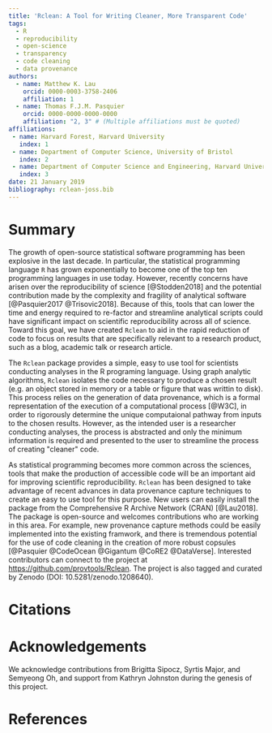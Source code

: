 ```yaml
---
title: 'Rclean: A Tool for Writing Cleaner, More Transparent Code'
tags:
  - R
  - reproducibility
  - open-science
  - transparency
  - code cleaning
  - data provenance
authors:
  - name: Matthew K. Lau
    orcid: 0000-0003-3758-2406
    affiliation: 1
  - name: Thomas F.J.M. Pasquier
    orcid: 0000-0000-0000-0000
    affiliation: "2, 3" # (Multiple affiliations must be quoted)
affiliations:
 - name: Harvard Forest, Harvard University 
   index: 1
 - name: Department of Computer Science, University of Bristol 
   index: 2
 - name: Department of Computer Science and Engineering, Harvard University
   index: 3
date: 21 January 2019
bibliography: rclean-joss.bib
---
```


<!-- JOSS welcomes submissions from broadly diverse research areas. For -->
<!-- this reason, we request that authors include in the paper some -->
<!-- sentences that would explain the software functionality and domain of -->
<!-- use to a non-specialist reader. Your submission should probably be -->
<!-- somewhere between 250-1000 words. -->

<!-- In addition, your paper should include: -->

<!-- - A list of the authors of the software and their affiliations -->
<!-- - A summary describing the high-level functionality and purpose of the software for a diverse, non-specialist audience -->
<!-- - A clear statement of need that illustrates the purpose of the software -->
<!-- - A list of key references including a link to the software archive -->
<!-- - Mentions (if applicable) of any ongoing research projects using the software or recent scholarly publications enabled by it -->

<!-- As this short list shows, JOSS papers are only permitted to contain a -->
<!-- limited set of metadata (see header below), Statement of Need, -->
<!-- Summary, and Reference sections. You can see an example accepted paper -->
<!-- here. Given this paper format, a "full length" paper is not permitted, -->
<!-- e.g., software documentation such as API (Application Programming -->
<!-- Interface) functionality should not be in the paper and instead should -->
<!-- be outlined in the software documentation. -->

<!-- *Important*: You paper will be reviewed by one or more reviewers in -->
<!-- a public GitHub issue. Take a look at the `review criteria -->
<!-- <review_criteria.html>`_ to better understand how your submission will -->
<!-- be reviewed. -->


<!-- Submitting your paper -->

<!-- Submission then is as simple as: -->
<!-- Filling in the short submission form -->
<!-- Waiting for reviewers to be assigned over in the JOSS reviews -->
<!-- repository: https://github.com/openjournals/joss-reviews -->

<!-- Submission requirements -->

<!-- - The software should be open source as per the OSI definition -->
<!-- - The software should have an obvious research application -->
<!-- - You should be a major contributor to the software you are submitting -->
<!-- - The software should be a significant contribution to the available -->
<!--   open source software that either enables some new research -->
<!--   challenges to be addressed or makes addressing research challenges -->
<!--   significantly better (e.g., faster, easier, simpler) -->
<!-- - The software should be feature complete (no half-baked solutions) -->
<!--   and designed for maintainable extension (not one-off -->
<!--   modifications). Minor ‘utility’ packages, including ‘thin’ API -->
<!--   clients, are not acceptable. -->

<!-- In addition, the software associated with your submission must: -->

<!-- - Be stored in a repository that can be cloned without registration -->
<!-- - Be stored in a repository that is browsable online without -->
<!--   registration -->
<!-- - Have an issue tracker that is readable without registration -->
<!-- - Permit individuals to create issues/file tickets against your -->
<!--   repository -->

<!-- JOSS publishes articles about research software. This definition -->
<!-- includes software that: solves complex modeling problems in a -->
<!-- scientific context (physics, mathematics, biology, medicine, social -->
<!-- science, neuroscience, engineering); supports the functioning of -->
<!-- research instruments or the execution of research experiments; -->
<!-- extracts knowledge from large data sets; offers a mathematical -->
<!-- library, or similar. -->

<!-- Authorship -->

<!-- Purely financial (such as being named on an award) and organizational -->
<!-- (such as general supervision of a research group) contributions are -->
<!-- not considered sufficient for co-authorship of JOSS submissions, but -->
<!-- active project direction and other forms of non-code contributions -->
<!-- are. The authors themselves assume responsibility for deciding who -->
<!-- should be credited with co-authorship, and co-authors must always -->
<!-- agree to be listed. In addition, co-authors agree to be accountable -->
<!-- for all aspects of the work. -->

<!-- Submissions using proprietary languages/dev environments -->

<!-- We strongly prefer software that doesn't rely upon proprietary (paid -->
<!-- for) development environments/programming languages. However, provided -->
<!-- your submission meets our submission requirements (including having a -->
<!-- valid open source license) then we will consider your submission for -->
<!-- review. Should your submission be accepted for review, we may ask you, -->
<!-- the submitting author, to help us find reviewers who already have the -->
<!-- required development environment installed. -->

<!-- The review process -->

<!-- After submission: -->

<!-- - One or more JOSS reviewers are assigned and the review is carried -->
<!--   out in the reviews repository -->
<!-- - Authors respond to reviewer-raised issues (if any are raised) on the -->
<!--   submitted repository's issue tracker. -->
<!-- - Reviewer contributions, like any other contributions, should be -->
<!--   acknowledged in the repository -->
<!-- - Upon successful completion of the review, deposit a copy of your -->
<!--   (updated) repository with a data-archiving service such as Zenodo or -->
<!--   figshare, issue a DOI for the archive, and update the review issue -->
<!--   thread with your DOI -->
<!-- - After assignment of a DOI, your paper metadata is deposited in -->
<!-- CrossRef and listed on the JOSS website And that's it -->
<!-- - If you want to learn more about what the review process looks like -->
<!--   in detail, take a look at the reviewer guidelines. -->

# Summary

The growth of open-source statistical software programming has been
explosive in the last decade. In particular, the statistical
programming language ``R`` has grown exponentially to become one of
the top ten programming languages in use today. However, recently
concerns have arisen over the reproducibility of science
[@Stodden2018] and the potential contribution made by the complexity
and fragility of analytical software
[@Pasquier2017 @Trisovic2018]. Because of this, tools that can lower
the time and energy required to re-factor and streamline analytical
scripts could have significant impact on scientific reproducibility
across all of science. Toward this goal, we have created ``Rclean`` to
aid in the rapid reduction of code to focus on results that are
specifically relevant to a research product, such as a blog, academic
talk or research article.

The ``Rclean`` package provides a simple, easy to use tool for
scientists conducting analyses in the R programing language. Using
graph analytic algorithms, ``Rclean`` isolates the code necessary to
produce a chosen result (e.g. an object stored in memory or a table or
figure that was writtin to disk). This process relies on the
generation of data provenance, which is a formal representation of the
execution of a computational process [@W3C], in order to rigorously
determine the unique computaional pathway from inputs to the chosen
results. However, as the intended user is a researcher conducting
analyses, the process is abstracted and only the minimum information
is required and presented to the user to streamline the process of
creating "cleaner" code.

As statistical programming becomes more common across the sciences,
tools that make the production of accessible code will be an important
aid for improving scientific reproducibility. ``Rclean`` has been
designed to take advantage of recent advances in data provenance
capture techniques to create an easy to use tool for this purpose. New
users can easily install the package from the Comprehensive R Archive
Network (CRAN) [@Lau2018]. The package is open-source and welcomes
contributions who are working in this area. For example, new
provenance capture methods could be easily implemented into the
existing framwork, and there is tremendous potential for the use of
code cleaning in the creation of more robust copsules
[@Pasquier @CodeOcean @Gigantum @CoRE2 @DataVerse]. Interested
contributors can connect to the project at
https://github.com/provtools/Rclean. The project is also tagged and
curated by Zenodo (DOI: 10.5281/zenodo.1208640).


# Citations


<!-- # Figures -->
<!-- Figures can be included like this: ![Example figure.](figure.png) -->

# Acknowledgements

We acknowledge contributions from Brigitta Sipocz, Syrtis Major, and Semyeong
Oh, and support from Kathryn Johnston during the genesis of this project.


# References

<!-- Example paper.bib file: -->

<!-- @article{Pearson:2017, -->
<!--   	Adsnote = {Provided by the SAO/NASA Astrophysics Data System}, -->
<!--   	Adsurl = {http://adsabs.harvard.edu/abs/2017arXiv170304627P}, -->
<!--   	Archiveprefix = {arXiv}, -->
<!--   	Author = {{Pearson}, S. and {Price-Whelan}, A.~M. and {Johnston}, K.~V.}, -->
<!--   	Eprint = {1703.04627}, -->
<!--   	Journal = {ArXiv e-prints}, -->
<!--   	Keywords = {Astrophysics - Astrophysics of Galaxies}, -->
<!--   	Month = mar, -->
<!--   	Title = {{Gaps in Globular Cluster Streams: Pal 5 and the Galactic Bar}}, -->
<!--   	Year = 2017 -->
<!-- } -->

<!-- @book{Binney:2008, -->
<!--   	Adsnote = {Provided by the SAO/NASA Astrophysics Data System}, -->
<!--   	Adsurl = {http://adsabs.harvard.edu/abs/2008gady.book.....B}, -->
<!--   	Author = {{Binney}, J. and {Tremaine}, S.}, -->
<!--   	Booktitle = {Galactic Dynamics: Second Edition, by James Binney and Scott Tremaine.~ISBN 978-0-691-13026-2 (HB).~Published by Princeton University Press, Princeton, NJ USA, 2008.}, -->
<!--   	Publisher = {Princeton University Press}, -->
<!--   	Title = {{Galactic Dynamics: Second Edition}}, -->
<!--   	Year = 2008 -->
<!-- } -->

<!-- @article{zenodo, -->
<!--   	Abstractnote = {Gala is a Python package for Galactic astronomy and gravitational dynamics. The bulk of the package centers around implementations of gravitational potentials, numerical integration, and nonlinear dynamics.}, -->
<!--   	Author = {Adrian Price-Whelan and Brigitta Sipocz and Syrtis Major and Semyeong Oh}, -->
<!--   	Date-Modified = {2017-08-13 14:14:18 +0000}, -->
<!--   	Doi = {10.5281/zenodo.833339}, -->
<!--   	Month = {Jul}, -->
<!--   	Publisher = {Zenodo}, -->
<!--   	Title = {adrn/gala: v0.2.1}, -->
<!--   	Year = {2017}, -->
<!--   	Bdsk-Url-1 = {http://dx.doi.org/10.5281/zenodo.833339} -->
<!-- } -->

<!-- @article{gaia, -->
<!--     author = {{Gaia Collaboration}}, -->
<!--     title = "{The Gaia mission}", -->
<!--     journal = {\aap}, -->
<!--     archivePrefix = "arXiv", -->
<!--     eprint = {1609.04153}, -->
<!--     primaryClass = "astro-ph.IM", -->
<!--     keywords = {space vehicles: instruments, Galaxy: structure, astrometry, parallaxes, proper motions, telescopes}, -->
<!--     year = 2016, -->
<!--     month = nov, -->
<!--     volume = 595, -->
<!--     doi = {10.1051/0004-6361/201629272}, -->
<!--     adsurl = {http://adsabs.harvard.edu/abs/2016A%26A...595A...1G}, -->
<!-- } -->

<!-- @article{astropy, -->
<!--     author = {{Astropy Collaboration}}, -->
<!--     title = "{Astropy: A community Python package for astronomy}", -->
<!--     journal = {\aap}, -->
<!--     archivePrefix = "arXiv", -->
<!--     eprint = {1307.6212}, -->
<!--     primaryClass = "astro-ph.IM", -->
<!--     keywords = {methods: data analysis, methods: miscellaneous, virtual observatory tools}, -->
<!--     year = 2013, -->
<!--     month = oct, -->
<!--     volume = 558, -->
<!--     doi = {10.1051/0004-6361/201322068}, -->
<!--     adsurl = {http://adsabs.harvard.edu/abs/2013A%26A...558A..33A} -->
<!-- } -->
